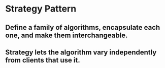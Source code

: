 # Strategy Pattern

## Define a family of algorithms, encapsulate each one, and make them interchangeable.

## Strategy lets the algorithm vary independently from clients that use it.
